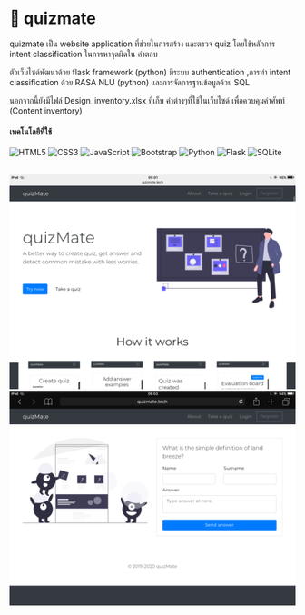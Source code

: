 # 📝 quizmate
quizmate เป็น website application ที่ช่วยในการสร้าง และตรวจ quiz โดยใช้หลักการ intent classification ในการหาจุดผิดใน คำตอบ

ตัวเว็บไซด์พัฒนาด้วย flask framework (python) มีระบบ authentication ,การทำ intent classification ด้วย RASA NLU (python) และการจัดการฐานข้อมูลด้วย SQL

นอกจากนี้ยังมีไฟล์ Design_inventory.xlsx ที่เก็บ คำต่างๆที่ใช้ในเว็บไซด์ เพื่อควบคุมคำศัพท์ (Content inventory) 


#### เทคโนโลยีที่ใช้ 
<img alt="HTML5" src="https://img.shields.io/badge/html5-%23E34F26.svg?&style=for-the-badge&logo=html5&logoColor=white"/> <img alt="CSS3" src="https://img.shields.io/badge/css3-%231572B6.svg?&style=for-the-badge&logo=css3&logoColor=white"/> <img alt="JavaScript" src="https://img.shields.io/badge/javascript-%23323330.svg?&style=for-the-badge&logo=javascript&logoColor=%23F7DF1E"/> <img alt="Bootstrap" src="https://img.shields.io/badge/bootstrap-%23563D7C.svg?&style=for-the-badge&logo=bootstrap&logoColor=white"/> <img alt="Python" src="https://img.shields.io/badge/python-%2314354C.svg?&style=for-the-badge&logo=python&logoColor=white"/> <img alt="Flask" src="https://img.shields.io/badge/flask-%23000.svg?&style=for-the-badge&logo=flask&logoColor=white"/> <img alt="SQLite" src ="https://img.shields.io/badge/sqlite-%2307405e.svg?&style=for-the-badge&logo=sqlite&logoColor=white"/>
<br>
<br>

![Banner](https://github.com/PeterWorakarn/quizmate/blob/master/quizMate-cover.PNG)
<img alt="quizMate" src="https://github.com/PeterWorakarn/quizmate/blob/master/quizMate-project.PNG"/>

